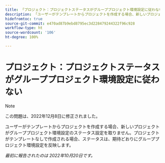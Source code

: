 ```yaml
---
title: 「プロジェクト：プロジェクトステータスがグループプロジェクト環境設定に従わない」
description: 「ユーザーがテンプレートからプロジェクトを作成する場合、新しいプロジェクトがグループプロジェクト環境設定のステータス設定を取りません。プロジェクトがテンプレートなしで作成される場合、ステータスは、期待どおりにグループプロジェクト環境設定を反映します。」
hidefromtoc: true
source-git-commit: e470ad87b9ebd8795ec3d228479244322f96c928
workflow-type: ht
source-wordcount: '106'
ht-degree: 100%

---
```



# プロジェクト：プロジェクトステータスがグループプロジェクト環境設定に従わない

>[!NOTE]
>
>この問題は、2022年12月8日に修正されました。

ユーザーがテンプレートからプロジェクトを作成する場合、新しいプロジェクトがグループプロジェクト環境設定のステータス設定を取りません。プロジェクトがテンプレートなしで作成される場合、ステータスは、期待どおりにグループプロジェクト環境設定を反映します。

_最初に報告されたのは 2022年10月20日です。_

